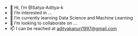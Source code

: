 - 👋 Hi, I’m @Satya-Aditya-k
- 👀 I’m interested in ...
- 🌱 I’m currently learning Data Science and Machine Learning
- 💞️ I’m looking to collaborate on ...
- 📫 I can be reached at adityakanuri1997@gmail.com

<!---
Satya-Aditya-k/Satya-Aditya-k is a ✨ special ✨ repository because its `README.md` (this file) appears on your GitHub profile.
You can click the Preview link to take a look at your changes.
--->
